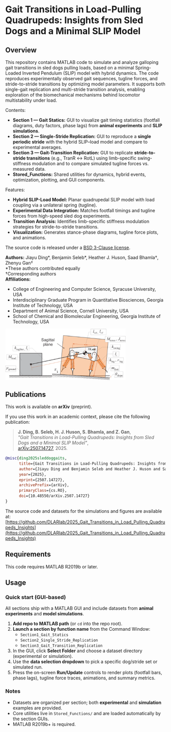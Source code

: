 # Gait Transitions in Load-Pulling Quadrupeds: Insights from Sled Dogs and a Minimal SLIP Model

## Overview

This repository contains MATLAB code to simulate and analyze galloping gait transitions in sled dogs pulling loads, based on a minimal Spring-Loaded Inverted Pendulum (SLIP) model with hybrid dynamics. The code reproduces experimentally observed gait sequences, tugline forces, and stride-to-stride transitions by optimizing model parameters. It supports both single-gait replication and multi-stride transition analysis, enabling exploration of the biomechanical mechanisms behind locomotor multistability under load.

Contents:
* **Section 1 — Gait Statics:** GUI to visualize gait timing statistics (footfall diagrams, duty factors, phase lags) from **animal experiments** and **SLIP simulations**.
* **Section 2 — Single-Stride Replication:** GUI to reproduce a **single periodic stride** with the hybrid SLIP–load model and compare to experimental averages.
* **Section 3 — Gait-Transition Replication:** GUI to replicate **stride-to-stride transitions** (e.g., TranR ↔ RotL) using limb-specific swing-stiffness modulation and to compare simulated tugline forces vs. measured data.
* **Stored_Functions:** Shared utilities for dynamics, hybrid events, optimization, plotting, and GUI components.

Features:
* **Hybrid SLIP-Load Model:** Planar quadrupedal SLIP model with load coupling via a unilateral spring (tugline).
* **Experimental Data Integration:** Matches footfall timings and tugline forces from high-speed sled dog experiments.
* **Transition Analysis:** Identifies limb-specific stiffness modulation strategies for stride-to-stride transitions.
* **Visualization:** Generates stance-phase diagrams, tugline force plots, and animations.

The source code is released under a [BSD 3-Clause license](LICENSE).

**Authors:** Jiayu Ding*, Benjamin Seleb*, Heather J. Huson, Saad Bhamla†, Zhenyu Gan†  
*These authors contributed equally  
†Corresponding authors  
**Affiliations:**
- College of Engineering and Computer Science, Syracuse University, USA
- Interdisciplinary Graduate Program in Quantitative Biosciences, Georgia Institute of Technology, USA
- Department of Animal Science, Cornell University, USA
- School of Chemical and Biomolecular Engineering, Georgia Institute of Technology, USA

<img src="/Model.png" alt="Model" width="75%" height="75%">

## Publications

This work is available on **arXiv** (preprint).

If you use this work in an academic context, please cite the following publication:

> **J. Ding, B. Seleb, H. J. Huson, S. Bhamla, and Z. Gan**,  
> *"Gait Transitions in Load-Pulling Quadrupeds: Insights from Sled Dogs and a Minimal SLIP Model"*,  
> [arXiv:2507.14727](https://doi.org/10.48550/arXiv.2507.14727), 2025.

```bibtex
@misc{ding2025sleddoggaits,
      title={Gait Transitions in Load-Pulling Quadrupeds: Insights from Sled Dogs and a Minimal SLIP Model}, 
      author={Jiayu Ding and Benjamin Seleb and Heather J. Huson and Saad Bhamla and Zhenyu Gan},
      year={2025},
      eprint={2507.14727},
      archivePrefix={arXiv},
      primaryClass={cs.RO},
      doi={10.48550/arXiv.2507.14727}
}
```

The source code and datasets for the simulations and figures are available at:  
[https://github.com/DLARlab/2025_Gait_Transitions_in_Load_Pulling_Quadrupeds_Insights](https://github.com/DLARlab/2025_Gait_Transitions_in_Load_Pulling_Quadrupeds_Insights)

## Requirements

This code requires MATLAB R2019b or later.

## Usage

### Quick start (GUI-based)
All sections ship with a MATLAB GUI and include datasets from **animal experiments** and **model simulations**.

1. **Add repo to MATLAB path** (or `cd` into the repo root).
2. **Launch a section by function name** from the Command Window:
   - `Section1_Gait_Statics`
   - `Section2_Single_Stride_Replication`
   - `Section3_Gait_Transition_Replication`
3. In the GUI, click **Select Folder** and choose a dataset directory (experimental or simulation).  
4. Use the **data selection dropdown** to pick a specific dog/stride set or simulated run.  
5. Press the on-screen **Run/Update** controls to render plots (footfall bars, phase lags), tugline force traces, animations, and summary metrics.

### Notes
- Datasets are organized per section; both **experimental** and **simulation** examples are provided.
- Core utilities live in `Stored_Functions/` and are loaded automatically by the section GUIs.
- MATLAB R2019b+ is required.

